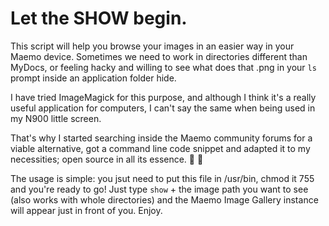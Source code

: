 # Let the SHOW begin.

This script will help you browse your images in an easier way in your Maemo device. Sometimes we need to work in directories different than MyDocs, or feeling hacky and willing to see what does that .png in your `ls` prompt inside an application folder hide.

I have tried ImageMagick for this purpose, and although I think it's a really useful application for computers, I can't say the same when being used in my N900 little screen. 

That's why I started searching inside the Maemo community forums for a viable alternative, got a command line code snippet and adapted it to my necessities; open source in all its essence.  :water_buffalo: :penguin:

The usage is simple: you jsut need to put this file in /usr/bin, chmod it 755 and you're ready to go! Just type `show` + the image path you want to see (also works with whole directories) and the Maemo Image Gallery instance will appear just in front of you. Enjoy.
